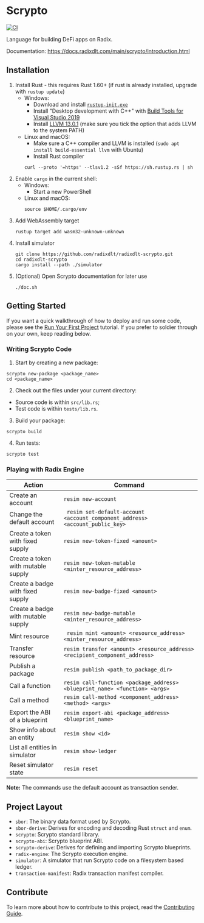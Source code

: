 # Scrypto

[![CI](https://github.com/radixdlt/radixdlt-scrypto/actions/workflows/ci.yml/badge.svg)](https://github.com/radixdlt/radixdlt-scrypto/actions/workflows/ci.yml)

Language for building DeFi apps on Radix.

Documentation: https://docs.radixdlt.com/main/scrypto/introduction.html

## Installation

1. Install Rust - this requires Rust 1.60+ (if rust is already installed, upgrade with `rustup update`)
   * Windows:
       * Download and install [`rustup-init.exe`](https://win.rustup.rs/x86_64)
       * Install "Desktop development with C++" with [Build Tools for Visual Studio 2019](https://visualstudio.microsoft.com/thank-you-downloading-visual-studio/?sku=BuildTools&rel=16)
       * Install [LLVM 13.0.1](https://github.com/llvm/llvm-project/releases/download/llvmorg-13.0.1/LLVM-13.0.1-win64.exe) (make sure you tick the option that adds LLVM to the system PATH)
   * Linux and macOS:
       * Make sure a C++ compiler and LLVM is installed (`sudo apt install build-essential llvm` with Ubuntu)
       * Install Rust compiler
       ```
       curl --proto '=https' --tlsv1.2 -sSf https://sh.rustup.rs | sh
       ```
2. Enable `cargo` in the current shell:
   * Windows:
       * Start a new PowerShell
   * Linux and macOS:
       ```
       source $HOME/.cargo/env
       ```
3. Add WebAssembly target
    ```
    rustup target add wasm32-unknown-unknown
    ```
4. Install simulator
    ```
    git clone https://github.com/radixdlt/radixdlt-scrypto.git
    cd radixdlt-scrypto
    cargo install --path ./simulator
    ```
5. (Optional) Open Scrypto documentation for later use
    ```
    ./doc.sh
    ```

## Getting Started

If you want a quick walkthrough of how to deploy and run some code, please see the [Run Your First Project](https://docs.radixdlt.com/main/scrypto/getting-started/run-first-project.html) tutorial. If you prefer to soldier through on your own, keep reading below.

### Writing Scrypto Code

1. Start by creating a new package:
```
scrypto new-package <package_name>
cd <package_name>
```
2. Check out the files under your current directory:
  - Source code is within `src/lib.rs`;
  - Test code is within `tests/lib.rs`.
3. Build your package:
```
scrypto build
```
4. Run tests:
```
scrypto test
```

### Playing with Radix Engine

| Action                             | Command                                                                                              |
| ---------------------------------- | ---------------------------------------------------------------------------------------------------- |
| Create an account                  | ``` resim new-account ```                                                                            |
| Change the default account         | ``` resim set-default-account <account_component_address> <account_public_key>```                    |
| Create a token with fixed supply   | ``` resim new-token-fixed <amount> ```                                                               |
| Create a token with mutable supply | ``` resim new-token-mutable <minter_resource_address> ```                                            |
| Create a badge with fixed supply   | ``` resim new-badge-fixed <amount> ```                                                               |
| Create a badge with mutable supply | ``` resim new-badge-mutable <minter_resource_address> ```                                            |
| Mint resource                      | ``` resim mint <amount> <resource_address> <minter_resource_address>```                              |
| Transfer resource                  | ``` resim transfer <amount> <resource_address> <recipient_component_address> ```                     |
| Publish a package                  | ``` resim publish <path_to_package_dir> ```                                                          |
| Call a function                    | ``` resim call-function <package_address> <blueprint_name> <function> <args> ```                     |
| Call a method                      | ``` resim call-method <component_address> <method> <args> ```                                        |
| Export the ABI of a blueprint      | ``` resim export-abi <package_address> <blueprint_name> ```                                          |
| Show info about an entity          | ``` resim show <id> ```                                                                              |
| List all entities in simulator     | ``` resim show-ledger  ```                                                                           |
| Reset simulator state              | ``` resim reset ```                                                                                  |

**Note:** The commands use the default account as transaction sender.

## Project Layout

- `sbor`: The binary data format used by Scrypto.
- `sbor-derive`: Derives for encoding and decoding Rust `struct` and `enum`.
- `scrypto`: Scrypto standard library.
- `scrypto-abi`: Scrypto blueprint ABI.
- `scrypto-derive`: Derives for defining and importing Scrypto blueprints.
- `radix-engine`: The Scrypto execution engine.
- `simulator`: A simulator that run Scrypto code on a filesystem based ledger.
- `transaction-manifest`: Radix transaction manifest compiler.

## Contribute

To learn more about how to contribute to this project, read the [Contributing Guide](./CONTRIBUTING.md).